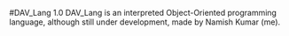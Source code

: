 #DAV_Lang 1.0
DAV_Lang is an interpreted Object-Oriented programming language, although still under development, made by Namish Kumar (me).
